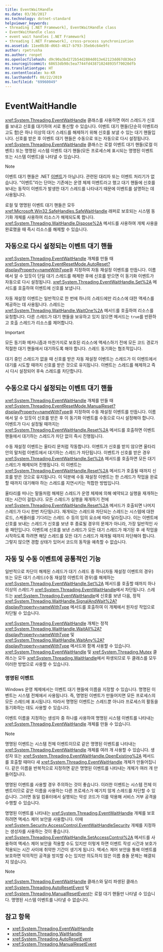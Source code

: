 ```yaml
---
title: EventWaitHandle
ms.date: 03/30/2017
ms.technology: dotnet-standard
helpviewer_keywords:
- threading [.NET Framework], EventWaitHandle class
- EventWaitHandle class
- event wait handles [.NET Framework]
- threading [.NET Framework], cross-process synchronization
ms.assetid: 11ee0b38-d663-4617-b793-35eb6c64e9fc
author: rpetrusha
ms.author: ronpet
ms.openlocfilehash: d9c90a3bd272b54d2884d013e62123dd67d836e3
ms.sourcegitcommit: 68653db98c5ea7744fd438710248935f70020dfb
ms.translationtype: HT
ms.contentlocale: ko-KR
ms.lasthandoff: 08/22/2019
ms.locfileid: "69960049"
---
```

# <a name="eventwaithandle"></a>EventWaitHandle
<xref:System.Threading.EventWaitHandle> 클래스를 사용하면 여러 스레드가 신호를 보내고 신호를 대기하여 서로 통신할 수 있습니다. 이벤트 대기 핸들(단순히 이벤트라고도 함)은 하나 이상의 대기 스레드를 해제하기 위해 신호를 보낼 수 있는 대기 핸들입니다. 신호를 받은 후 이벤트 대기 핸들은 수동으로 또는 자동으로 다시 설정됩니다. <xref:System.Threading.EventWaitHandle> 클래스는 로컬 이벤트 대기 핸들(로컬 이벤트) 또는 명명된 시스템 이벤트 대기 핸들(모든 프로세스에 표시되는 명명된 이벤트 또는 시스템 이벤트)을 나타낼 수 있습니다.  
  
> [!NOTE]
> 이벤트 대기 핸들은 .NET [이벤트](../events/index.md)가 아닙니다. 관련된 대리자 또는 이벤트 처리기가 없습니다. “이벤트”라는 단어는 기존에는 운영 체제 이벤트라고 했고 대기 핸들에 신호를 보내는 동작이 이벤트가 발생한 대기 스레드를 나타내기 때문에 이벤트를 설명하는 데 사용됩니다.  
  
 로컬 및 명명된 이벤트 대기 핸들은 모두 <xref:Microsoft.Win32.SafeHandles.SafeWaitHandle> 래퍼로 보호되는 시스템 동기화 개체를 사용하여 리소스가 해제되도록 합니다. <xref:System.Threading.WaitHandle.Dispose%2A> 메서드를 사용하여 개체 사용을 완료했을 때 즉시 리소스를 해제할 수 있습니다.  
  
## <a name="event-wait-handles-that-reset-automatically"></a>자동으로 다시 설정되는 이벤트 대기 핸들  
 <xref:System.Threading.EventWaitHandle> 개체를 만들 때 <xref:System.Threading.EventResetMode.AutoReset?displayProperty=nameWithType>을 지정하여 자동 재설정 이벤트를 만듭니다. 이름에서 알 수 있듯이 단일 대기 스레드를 해제한 후에 신호를 받으면 이 동기화 이벤트가 자동으로 다시 설정됩니다. <xref:System.Threading.EventWaitHandle.Set%2A> 메서드를 호출하여 이벤트에 신호를 보냅니다.  
  
 자동 재설정 이벤트는 일반적으로 한 번에 하나의 스레드에만 리소스에 대한 액세스를 제공하는 데 사용됩니다. 스레드는 <xref:System.Threading.WaitHandle.WaitOne%2A> 메서드를 호출하여 리소스를 요청합니다. 다른 스레드가 대기 핸들을 보유하고 있지 않으면 메서드는 `true`를 반환하고 호출 스레드가 리소스를 제어합니다.  
  
> [!IMPORTANT]
> 모든 동기화 메커니즘과 마찬가지로 보호된 리소스에 액세스하기 전에 모든 코드 경로가 적절한 대기 핸들에서 대기하도록 해야 합니다. 스레드 동기화는 협조적입니다.  
  
 대기 중인 스레드가 없을 때 신호를 받은 자동 재설정 이벤트는 스레드가 이 이벤트에서 대기를 시도할 때까지 신호를 받은 것으로 유지됩니다. 이벤트는 스레드를 해제하고 즉시 다시 설정되어 후속 스레드를 차단합니다.  
  
## <a name="event-wait-handles-that-reset-manually"></a>수동으로 다시 설정되는 이벤트 대기 핸들  
 <xref:System.Threading.EventWaitHandle> 개체를 만들 때 <xref:System.Threading.EventResetMode.ManualReset?displayProperty=nameWithType>을 지정하여 수동 재설정 이벤트를 만듭니다. 이름에서 알 수 있듯이 신호를 받은 후 이 동기화 이벤트를 수동으로 다시 설정해야 합니다. 이벤트가 다시 설정될 때까지는 <xref:System.Threading.EventWaitHandle.Reset%2A> 메서드를 호출하면 이벤트 핸들에서 대기하는 스레드가 차단 없이 즉시 진행됩니다.  
  
 수동 재설정 이벤트는 울타리 문처럼 작동합니다. 이벤트가 신호를 받지 않으면 울타리 안의 말처럼 이벤트에서 대기하는 스레드가 차단됩니다. 이벤트가 신호를 받은 경우 <xref:System.Threading.EventWaitHandle.Set%2A> 메서드를 호출하면 모든 대기 스레드가 해제되어 진행됩니다. 이 이벤트는 <xref:System.Threading.EventWaitHandle.Reset%2A> 메서드가 호출될 때까지 신호를 받은 것으로 유지됩니다. 이 덕분에 수동 재설정 이벤트는 한 스레드가 작업을 완료할 때까지 대기해야 하는 스레드를 지연시키는 적합한 방법입니다.  
  
 울타리를 떠나는 말들처럼 해제된 스레드가 운영 체제에 의해 예약되고 실행을 재개하는 데는 시간이 걸립니다. 모든 스레드가 실행을 재개하기 전에 <xref:System.Threading.EventWaitHandle.Reset%2A> 메서드가 호출되면 나머지 스레드가 다시 한번 차단됩니다. 재개되는 스레드와 차단되는 스레드는 시스템에 대한 로드, 스케줄러를 기다리는 스레드 수 등의 임의 요소에 따라 달라집니다. 이는 이벤트에 신호를 보내는 스레드가 신호를 보낸 후 종료될 경우의 문제가 아니라, 가장 일반적인 사용 패턴입니다. 이벤트에 신호를 보낸 스레드가 모든 대기 스레드가 재기된 후 새 작업을 시작하도록 하려면 해당 스레드를 모든 대기 스레드가 재개될 때까지 차단해야 합니다. 그렇지 않으면 경합 상태가 있어서 코드의 동작을 예측할 수 없습니다.  
  
## <a name="features-common-to-automatic-and-manual-events"></a>자동 및 수동 이벤트에 공통적인 기능  
 일반적으로 차단이 해제된 스레드가 대기 스레드 중 하나(자동 재설정 이벤트의 경우) 또는 모든 대기 스레드(수동 재설정 이벤트의 경우)를 해제하는 <xref:System.Threading.EventWaitHandle.Set%2A> 메서드를 호출할 때까지 하나 이상의 스레드가 <xref:System.Threading.EventWaitHandle>에서 차단됩니다. 스레드는 <xref:System.Threading.EventWaitHandle>에 신호를 보낸 다음, 정적 <xref:System.Threading.WaitHandle.SignalAndWait%2A?displayProperty=nameWithType> 메서드를 호출하여 이 개체에서 원자성 작업으로 차단될 수 있습니다.  
  
 <xref:System.Threading.EventWaitHandle> 개체는 정적 <xref:System.Threading.WaitHandle.WaitAll%2A?displayProperty=nameWithType> 및 <xref:System.Threading.WaitHandle.WaitAny%2A?displayProperty=nameWithType> 메서드와 함께 사용할 수 있습니다. <xref:System.Threading.EventWaitHandle> 및 <xref:System.Threading.Mutex> 클래스는 모두 <xref:System.Threading.WaitHandle>에서 파생되므로 두 클래스를 모두 이러한 방법으로 사용할 수 있습니다.  
  
### <a name="named-events"></a>명명된 이벤트  
 Windows 운영 체제에서는 이벤트 대기 핸들에 이름을 지정할 수 있습니다. 명명된 이벤트는 시스템 전체에서 사용됩니다. 즉, 명명된 이벤트가 만들어지면 모든 프로세스의 모든 스레드에 표시됩니다. 따라서 명명된 이벤트는 스레드뿐 아니라 프로세스의 활동을 동기화하는 데도 사용할 수 있습니다.  
  
 이벤트 이름을 지정하는 생성자 중 하나를 사용하여 명명된 시스템 이벤트를 나타내는 <xref:System.Threading.EventWaitHandle> 개체를 만들 수 있습니다.  
  
> [!NOTE]
> 명명된 이벤트는 시스템 전체 이벤트이므로 같은 명명된 이벤트를 나타내는 <xref:System.Threading.EventWaitHandle> 개체를 여러 개 사용할 수 있습니다. 생성자 또는 <xref:System.Threading.EventWaitHandle.OpenExisting%2A> 메서드를 호출할 때마다 새 <xref:System.Threading.EventWaitHandle> 개체가 만들어집니다. 같은 이름을 반복적으로 지정하면 같은 명명된 이벤트를 나타내는 개체가 여러 개 만들어집니다.  
  
 명명된 이벤트를 사용할 경우 주의하는 것이 좋습니다. 이러한 이벤트는 시스템 전체 이벤트이므로 같은 이름을 사용하는 다른 프로세스가 예기치 않게 스레드를 차단할 수 있습니다. 그러면 동일 컴퓨터에서 실행되는 악성 코드가 이를 악용해 서비스 거부 공격을 수행할 수 있습니다.  
  
 명명된 이벤트를 나타내는 <xref:System.Threading.EventWaitHandle> 개체를 보호하려면 액세스 제어 보안을 사용합니다. 이때 <xref:System.Security.AccessControl.EventWaitHandleSecurity> 개체를 지정하는 생성자를 사용하는 것이 좋습니다. <xref:System.Threading.EventWaitHandle.SetAccessControl%2A> 메서드를 사용하여 액세스 제어 보안을 적용할 수도 있지만 이렇게 하면 이벤트 작성 시간과 보호가 적용되는 시간 사이에 취약한 기간이 생기게 됩니다. 액세스 제어 보안을 통해 이벤트를 보호하면 악의적인 공격을 방지할 수는 있지만 의도하지 않은 이름 충돌 문제는 해결되지 않습니다.  
  
> [!NOTE]
> <xref:System.Threading.EventWaitHandle> 클래스와 달리 파생된 클래스 <xref:System.Threading.AutoResetEvent> 및 <xref:System.Threading.ManualResetEvent>는 로컬 대기 핸들만 나타낼 수 있습니다. 명명된 시스템 이벤트를 나타낼 수 없습니다.  
  
## <a name="see-also"></a>참고 항목

- <xref:System.Threading.EventWaitHandle>
- <xref:System.Threading.WaitHandle>
- <xref:System.Threading.AutoResetEvent>
- <xref:System.Threading.ManualResetEvent>
